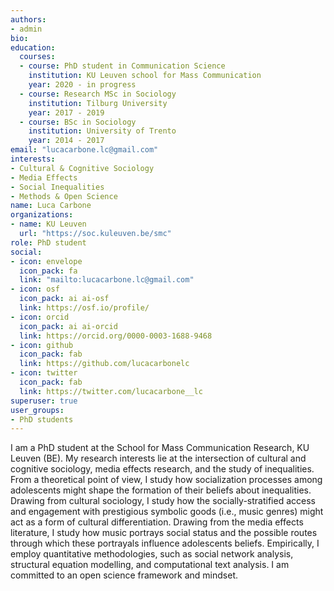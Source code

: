 ```yaml
---
authors:
- admin
bio: 
education:
  courses:
  - course: PhD student in Communication Science
    institution: KU Leuven school for Mass Communication
    year: 2020 - in progress
  - course: Research MSc in Sociology
    institution: Tilburg University
    year: 2017 - 2019
  - course: BSc in Sociology
    institution: University of Trento
    year: 2014 - 2017
email: "lucacarbone.lc@gmail.com"
interests:
- Cultural & Cognitive Sociology
- Media Effects
- Social Inequalities
- Methods & Open Science
name: Luca Carbone
organizations:
- name: KU Leuven
  url: "https://soc.kuleuven.be/smc"
role: PhD student
social:
- icon: envelope
  icon_pack: fa
  link: "mailto:lucacarbone.lc@gmail.com"
- icon: osf
  icon_pack: ai ai-osf
  link: https://osf.io/profile/
- icon: orcid
  icon_pack: ai ai-orcid
  link: https://orcid.org/0000-0003-1688-9468
- icon: github
  icon_pack: fab
  link: https://github.com/lucacarbonelc
- icon: twitter
  icon_pack: fab
  link: https://twitter.com/lucacarbone__lc
superuser: true
user_groups:
- PhD students
---
```


I am a PhD student at the School for Mass Communication Research, KU Leuven (BE). My research interests lie at the intersection of cultural and cognitive sociology, media effects research, and the study of inequalities.
From a theoretical point of view, I study how socialization processes among adolescents might shape the formation of their beliefs about inequalities. Drawing from cultural sociology, I study how the socially-stratified access and engagement with prestigious symbolic goods (i.e., music genres) might act as a form of cultural differentiation. Drawing from the media effects literature, I study how music portrays social status and the possible routes through which these portrayals influence adolescents beliefs.
Empirically, I employ quantitative methodologies, such as social network analysis, structural equation modelling, and computational text analysis. I am committed to an open science framework and mindset.